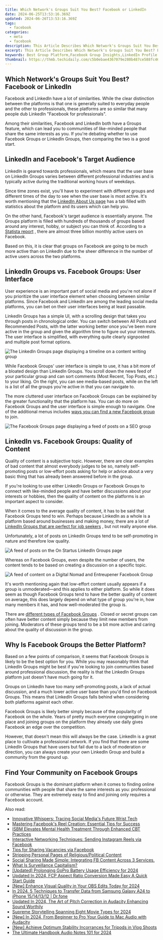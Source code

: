 ```yaml
---
title: Which Network's Groups Suit You Best? Facebook or LinkedIn
date: 2024-06-25T13:53:16.369Z
updated: 2024-06-26T13:53:16.369Z
tags:
  - facebook
categories:
  - meta
  - facebook
description: This Article Describes Which Network's Groups Suit You Best? Facebook or LinkedIn
excerpt: This Article Describes Which Network's Groups Suit You Best? Facebook or LinkedIn
keywords: Best Group Platform,Facebook Group Insights,LinkedIn Profile Groups,Social Media Comparison,Choosing Networking Site,Finding Suitable Groups,Ideal Online Community
thumbnail: https://thmb.techidaily.com/c5b0ebae4367079e280b487ce588fc466a9ede57f33408103ebb2dc34b6570fb.jpg
---
```


## Which Network's Groups Suit You Best? Facebook or LinkedIn

 Facebook and LinkedIn have a lot of similarities. While the clear distinction between the platforms is that one is generally suited to everyday people and the other to professionals, these platforms are so similar that many people dub LinkedIn "Facebook for professionals".

 Among their similarities, Facebook and LinkedIn both have a Groups feature, which can lead you to communities of like-minded people that share the same interests as you. If you're debating whether to use Facebook Groups or LinkedIn Groups, then comparing the two is a good start.

## LinkedIn and Facebook's Target Audience

 LinkedIn is geared towards professionals, which means that the user base on LinkedIn Groups varies between different professional industries and is typically active during the traditional working hours of weekdays.

 Since time zones exist, you'll have to experiment with different groups and different times of the day to see when the user base is most active. It's worth mentioning that the [LinkedIn About Us page](https://news.linkedin.com/about-us#Statistics) has a tab filled with statistics about the platform and its users which can help you.

 On the other hand, Facebook's target audience is essentially anyone. The Groups platform is filled with hundreds of thousands of groups based around any interest, hobby, or subject you can think of. According to a [Statista report](https://www.statista.com/statistics/264810/number-of-monthly-active-facebook-users-worldwide/) , there are almost three billion monthly active users on Facebook.

 Based on this, it is clear that groups on Facebook are going to be much more active than on LinkedIn due to the sheer difference in the number of active users across the two platforms.

## LinkedIn Groups vs. Facebook Groups: User Interface

 User experience is an important part of social media and you're not alone if you prioritize the user interface element when choosing between similar platforms. Since Facebook and LinkedIn are among the leading social media platforms, you can bet on their user interfaces being at least passable.

 LinkedIn Groups has a simple UI, with a scrolling design that takes you through posts in chronological order. You can switch between All Posts and Recommended Posts, with the latter working better once you've been more active in the group and given the algorithm time to figure out your interests. The user interface is simplified, with everything quite clearly signposted and multiple post format options.

![The LinkedIn Groups page displaying a timeline on a content writing group](https://static1.makeuseofimages.com/wordpress/wp-content/uploads/2022/07/linkedin-groups-page.jpg)

 While Facebook Groups' user interface is simple to use, it has a bit more of a bloated design than LinkedIn Groups. You scroll down the news feed of your particular group and can sort comments (Most Recent, Top Posts, etc.) to your liking. On the right, you can see media-based posts, while on the left is a list of all the groups you're active in that you can navigate to.

 The more cluttered user interface on Facebook Groups can be explained by the greater functionality that the platform has. You can do more on Facebook Groups and the user interface is simple enough to navigate. One of the additional menus includes [ways you can find a new Facebook group](https://www.makeuseof.com/tag/5-awesome-ways-discover-new-facebook-groups/) to join.

![The Facebook Groups page displaying a feed of posts on a SEO group](https://static1.makeuseofimages.com/wordpress/wp-content/uploads/2022/07/facebook-groups-page.jpg)

## LinkedIn vs. Facebook Groups: Quality of Content

 Quality of content is a subjective topic. However, there are clear examples of bad content that almost everybody judges to be so, namely self-promoting posts or low-effort posts asking for help or advice about a very basic thing that has already been answered before in the group.

 If you're looking to use either LinkedIn Groups or Facebook Groups to connect with like-minded people and have better discussions about your interests or hobbies, then the quality of content on the platforms is an important aspect to consider.

 When it comes to the average quality of content, it has to be said that Facebook Groups tend to win. Perhaps because LinkedIn as a whole is a platform based around businesses and making money, there are a lot of [LinkedIn Groups that are perfect for job seekers](https://www.makeuseof.com/top-linkedin-groups-job-seekers/) , but not really anyone else.

 Unfortunately, a lot of posts on LinkedIn Groups tend to be self-promoting in nature and therefore low quality.

![A feed of posts on the On Startus LinkedIn Groups page](https://static1.makeuseofimages.com/wordpress/wp-content/uploads/2022/07/linkedin-groups-content.jpg)

 Whereas on Facebook Groups, even despite the number of users, the content tends to be based on creating a discussion on a specific topic.

![A feed of content on a Digital Nomad and Entreupener Facebook Group](https://static1.makeuseofimages.com/wordpress/wp-content/uploads/2022/07/facebook-groups-content.jpg)

 It's worth mentioning again that low-effort content usually appears if a group is unmoderated—and this applies to either platform. So while it does seem as though Facebook Groups tend to have the better quality of content on average, this does largely depend on what type of group you're in, how many members it has, and how well-moderated the group is.

 There are [different types of Facebook Groups](https://www.makeuseof.com/tag/facebook-closed-secret-groups/) . Closed or secret groups can often have better content simply because they limit new members from joining. Moderators of these groups tend to be a bit more active and caring about the quality of discussion in the group.

## Why Is Facebook Groups the Better Platform?

 Based on a few points of comparison, it seems that Facebook Groups is likely to be the best option for you. While you may reasonably think that LinkedIn Groups might be best if you're looking to join communities based around professional discussion, the reality is that the LinkedIn Groups platform just doesn't have much going for it.

 Groups on LinkedIn have too many self-promoting posts, a lack of actual discussion, and a much lower active user base than you'd find on Facebook Groups. This means that LinkedIn Groups falls behind when considering both platforms against each other.

 Facebook Groups is likely better simply because of the popularity of Facebook on the whole. Years of pretty much everyone congregating in one place and joining groups on the platform they already use daily gives Facebook an edge over the competition.

 However, that doesn't mean this will always be the case. LinkedIn is a great place to cultivate a professional network. If you find that there are some LinkedIn Groups that have users but fail due to a lack of moderation or direction, you can always create your own LinkedIn Group and build a community from the ground up.

## Find Your Community on Facebook Groups

 Facebook Groups is the dominant platform when it comes to finding online communities with people that share the same interests as you: professional or otherwise. They are extremely easy to find and joining only requires a Facebook account.


<ins class="adsbygoogle"
     style="display:block"
     data-ad-format="autorelaxed"
     data-ad-client="ca-pub-7571918770474297"
     data-ad-slot="1223367746"></ins>



<ins class="adsbygoogle"
     style="display:block"
     data-ad-client="ca-pub-7571918770474297"
     data-ad-slot="8358498916"
     data-ad-format="auto"
     data-full-width-responsive="true"></ins>

<span class="atpl-alsoreadstyle">Also read:</span>
<div><ul>
<li><a href="https://facebook.techidaily.com/innovative-whispers-tracing-social-medias-future-wrist-tech/"><u>Innovative Whispers: Tracing Social Media's Future Wrist Tech</u></a></li>
<li><a href="https://facebook.techidaily.com/mastering-facebooks-reel-creation-essential-tips-for-success/"><u>Mastering Facebook's Reel Creation: Essential Tips for Success</u></a></li>
<li><a href="https://facebook.techidaily.com/isbm-elevates-mental-health-treatment-through-enhanced-cbt-practices/"><u>ISBM Elevates Mental Health Treatment Through Enhanced CBT Practices</u></a></li>
<li><a href="https://facebook.techidaily.com/interactive-networking-techniques-sending-instagram-reels-via-facebook/"><u>Interactive Networking Techniques: Sending Instagram Reels via Facebook</u></a></li>
<li><a href="https://facebook.techidaily.com/tips-for-sharing-vacancies-via-facebook/"><u>Tips for Sharing Vacancies via Facebook</u></a></li>
<li><a href="https://facebook.techidaily.com/stripping-personal-pages-of-religiouspolitical-content/"><u>Stripping Personal Pages of Religious/Political Content</u></a></li>
<li><a href="https://facebook.techidaily.com/1719154326467-social-sharing-made-simple-integrating-fb-content-across-3-services/"><u>Social Sharing Made Simple: Integrating FB Content Across 3 Services.</u></a></li>
<li><a href="https://facebook.techidaily.com/what-is-surveillance-capitalism/"><u>What Is Surveillance Capitalism?</u></a></li>
<li><a href="https://article-posts.techidaily.com/updated-prolonging-gopro-battery-usage-efficiency-for-2024/"><u>[Updated] Prolonging GoPro Battery Usage Efficiency for 2024</u></a></li>
<li><a href="https://video-creation-software.techidaily.com/updated-in-2024-fcp-aspect-ratio-conversion-made-easy-a-quick-start-guide/"><u>Updated In 2024, FCP Aspect Ratio Conversion Made Easy A Quick Start Guide</u></a></li>
<li><a href="https://digital-screen-recording.techidaily.com/new-enhance-visual-quality-in-your-obs-edits-today-for-2024/"><u>[New] Enhance Visual Quality in Your OBS Edits Today for 2024</u></a></li>
<li><a href="https://android-transfer.techidaily.com/in-2024-5-techniques-to-transfer-data-from-samsung-galaxy-a24-to-iphone-15141312-drfone-by-drfone-transfer-from-android-transfer-from-android/"><u>In 2024, 5 Techniques to Transfer Data from Samsung Galaxy A24 to iPhone 15/14/13/12 | Dr.fone</u></a></li>
<li><a href="https://audio-shaping.techidaily.com/updated-in-2024-the-art-of-pitch-correction-in-audacity-enhancing-sound-worthily/"><u>Updated In 2024, The Art of Pitch Correction in Audacity Enhancing Sound Worthily</u></a></li>
<li><a href="https://some-approaches.techidaily.com/supreme-storytelling-spanning-eight-movie-types-for-2024/"><u>Supreme Storytelling Spanning Eight Movie Types for 2024</u></a></li>
<li><a href="https://screen-sharing-recording.techidaily.com/new-in-2024-from-beginner-to-pro-your-guide-to-mac-audio-with-audacity/"><u>[New] In 2024, From Beginner to Pro  Your Guide to Mac Audio with Audacity</u></a></li>
<li><a href="https://youtube-web.techidaily.com/chieve-optimum-stability-incorrances-for-tripods-in-vlog-shoots/"><u>[New] Achieve Optimum Stability  Incorrances for Tripods in Vlog Shoots</u></a></li>
<li><a href="https://some-approaches.techidaily.com/the-ultimate-handbook-audio-notes-101-for-2024/"><u>The Ultimate Handbook  Audio Notes 101 for 2024</u></a></li>
</ul></div>
